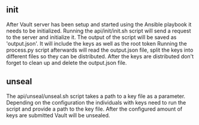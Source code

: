 ## init

After Vault server has been setup and started using the Ansible playbook it needs to be initialized. 
Running the api/init/init.sh script will send a request to the server and initialize it. 
The output of the script will be saved as 'output.json'.
It will include the keys as well as the root token
Running the process.py script afterwards will read the output.json file, split the keys into different files so they can be distributed.
After the keys are distributed don't forget to clean up and delete the output.json file.

## unseal

The api/unseal/unseal.sh script takes a path to a key file as a parameter. 
Depending on the configuration the individuals with keys need to run the script and provide a path to the key file.
After the configured amount of keys are submitted Vault will be unsealed. 